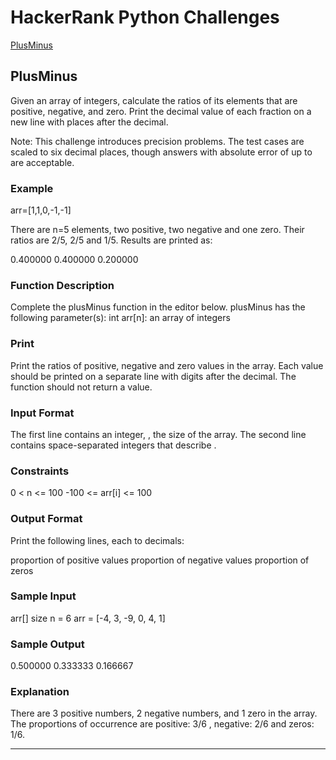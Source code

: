 # HackerRank Python Challenges
[PlusMinus](#plusminus)

## PlusMinus
Given an array of integers, calculate the ratios of its elements that are positive, negative, and zero. Print the decimal value of each fraction on a new line with  places after the decimal.

Note: This challenge introduces precision problems. The test cases are scaled to six decimal places, though answers with absolute error of up to  are acceptable.

### Example
arr=[1,1,0,-1,-1]

There are n=5 elements, two positive, two negative and one zero. Their ratios are 2/5, 2/5 and 1/5. Results are printed as:

0.400000
0.400000
0.200000

### Function Description
Complete the plusMinus function in the editor below.
plusMinus has the following parameter(s):
int arr[n]: an array of integers

### Print
Print the ratios of positive, negative and zero values in the array. Each value should be printed on a separate line with  digits after the decimal. The function should not return a value.

### Input Format
The first line contains an integer, , the size of the array.
The second line contains  space-separated integers that describe .

### Constraints
0 < n <= 100
-100 <= arr[i] <= 100

### Output Format
Print the following  lines, each to  decimals:

proportion of positive values
proportion of negative values
proportion of zeros

### Sample Input
arr[] size n = 6
arr = [-4, 3, -9, 0, 4, 1]

### Sample Output
0.500000
0.333333
0.166667

### Explanation
There are 3 positive numbers, 2 negative numbers, and 1 zero in the array.
The proportions of occurrence are positive: 3/6 , negative: 2/6 and zeros: 1/6.

------------------------------